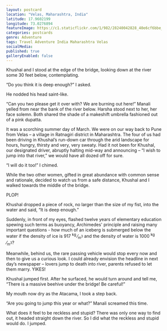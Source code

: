 ```yaml
---
layout: postcard
location: "Velas, Maharashtra, India"
latitude: 17.9602199
longitude: 73.0276894
featureImage: https://c1.staticflickr.com/1/982/28240042828_40e6cf6bbe_c.jpg
categories: postcards
genre: Adventure
tags: Travel Adventure India Maharashtra Velas
socialMedia: 
published: true
galleryEnabled: false
---
```


Khushal and I stood at the edge of the bridge, looking down at the river some 30 feet below, contemplating.

“Do you think it is deep enough?” I asked.

He nodded his head saint-like.

“Can you two please get it over with? We are burning out here!” Manali yelled from near the bank of the river below. Harsha stood next to her, her face solemn. Both shared the shade of a makeshift umbrella fashioned out of a pink dupatta. 

It was a scorching summer day of March. We were on our way back to Pune from Velas – a village in Ratnagiri district in Maharashtra. The four of us had been driving in Khushal’s run-down car through the arid landscape for hours, hungry, thirsty and very, very sweaty. Had it not been for Khushal, our designated driver, abruptly halting mid-way and announcing – “I wish to jump into that river,” we would have all dozed off for sure.

“I will do it too!” I chimed.

While the two other women, gifted in great abundance with common sense and rationale, decided to watch us from a safe distance, Khushal and I walked towards the middle of the bridge. 

PLOP! 

Khushal dropped a piece of rock, no larger than the size of my fist, into the water and said, “It is deep enough.”

Suddenly, in front of my eyes, flashed twelve years of elementary education spewing such terms as buoyancy, Archimedes' principle and raising many important questions - how much of an iceberg is submerged below the water if the density of ice is 917 <sup>kg </sup>&frasl;<sub>m<sup>3</sup></sub> and the density of water is 1000 <sup>kg </sup>&frasl;<sub>m<sup>3</sup></sub>?

Meanwhile, behind us, the rare passing vehicle would stop every now and then to give us a curious look. I could already envision the headline in next day’s newspaper – lovers jump to death into river, parents refused to let them marry. YIKES!

Khushal jumped first. After he surfaced, he would turn around and tell me, “There is a massive beehive under the bridge! Be careful!”

My mouth now dry as the Atacama, I took a step back. 

“Are you going to jump this year or what?” Manali screamed this time.

What does it feel to be reckless and stupid? There was only one way to find out, it headed straight down the river. So I did what the reckless and stupid would do. I jumped.
